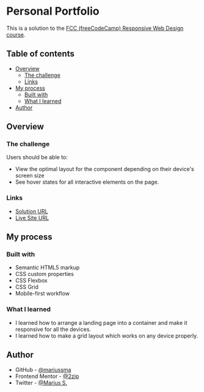 # Personal Portfolio

This is a solution to
the [FCC (freeCodeCamp) Responsive Web Design course](https://www.freecodecamp.org/learn/responsive-web-design/).

## Table of contents

- [Overview](#overview)
    - [The challenge](#the-challenge)
    - [Links](#links)
- [My process](#my-process)
    - [Built with](#built-with)
    - [What I learned](#what-i-learned)
- [Author](#author)

## Overview

### The challenge

Users should be able to:

- View the optimal layout for the component depending on their device's screen size
- See hover states for all interactive elements on the page.

### Links

- [Solution URL](https://codepen.io/mariussma/pen/OJmqPdM)
- [Live Site URL](https://mariussma.github.io/portfolio/)

## My process

### Built with

- Semantic HTML5 markup
- CSS custom properties
- CSS Flexbox
- CSS Grid
- Mobile-first workflow

### What I learned

- I learned how to arrange a landing page into a container and make it responsive for all the devices.
- I learned how to make a grid layout which works on any device properly.

## Author

- GitHub - [@mariussma](https://github.com/mariussma)
- Frontend Mentor - [@2zip](https://www.frontendmentor.io/profile/2zip)
- Twitter - [@Marius S.](https://twitter.com/Marius_SMA)